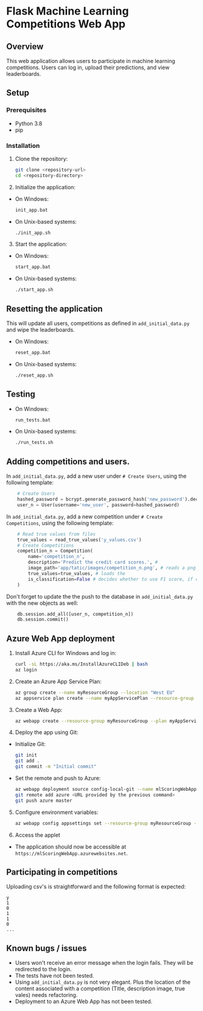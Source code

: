 # Flask Machine Learning Competitions Web App

## Overview
This web application allows users to participate in machine learning competitions. Users can log in, upload their predictions, and view leaderboards.

## Setup

### Prerequisites
- Python 3.8
- pip

### Installation
1. Clone the repository:
   ```bash
   git clone <repository-url>
   cd <repository-directory>
   ```

2. Initialize the application:
- On Windows:
    ```cmd
    init_app.bat
    ```
- On Unix-based systems:
    ```bash
    ./init_app.sh
    ```

3. Start the application:
- On Windows:
    ```cmd
    start_app.bat
    ```
- On Unix-based systems:
    ```bash
    ./start_app.sh
    ```

## Resetting the application
This will update all users, competitions as defined in `add_initial_data.py` and wipe the leaderboards.
- On Windows:
    ```cmd
    reset_app.bat
    ```
- On Unix-based systems:
    ```bash
    ./reset_app.sh
    ```

## Testing
- On Windows:
    ```cmd
    run_tests.bat
    ```
- On Unix-based systems:
    ```bash
    ./run_tests.sh
    ```

## Adding competitions and users.
In `add_initial_data.py`, add a new user under `# Create Users`, using the following template:

```python
    # Create Users
    hashed_password = bcrypt.generate_password_hash('new_password').decode('utf-8')
    user_n = User(username='new_user', password=hashed_password)
```

In `add_initial_data.py`, add a new competition under `# Create Competitions`, using the following template:

```python
    # Read true values from files
    true_values = read_true_values('y_values.csv') 
    # Create Competitions
    competition_n = Competition(
        name='competition_n',
        description='Predict the credit card scores.', #
        image_path='app/tatic/images/competition_n.png', # reads a png belonging to the competition
        true_values=true_values, # loads the 
        is_classification=False # decides whether to use F1 score, if classification or MSE if regression
    )
```

Don't forget to update the the push to the database in `add_initial_data.py` with the new objects as well:
```python
    db.session.add_all([user_n, competition_n])
    db.session.commit()
```

## Azure Web App deployment
1. Install Azure CLI for Windows and log in:
    ```bash
    curl -sL https://aka.ms/InstallAzureCLIDeb | bash
    az login
    ```
2. Create an Azure App Service Plan:
    ```bash
    az group create --name myResourceGroup --location "West EU"
    az appservice plan create --name myAppServicePlan --resource-group myResourceGroup --sku FREE
    ```  
3. Create a Web App:
    ```bash
    az webapp create --resource-group myResourceGroup --plan myAppServicePlan --name mlScoringWebApp --runtime "PYTHON|3.8"
    ```  
4. Deploy the app using Git:
- Initialize Git:
    ```bash
    git init
    git add .
    git commit -m "Initial commit"
    ```  
- Set the remote and push to Azure:
    ```bash
    az webapp deployment source config-local-git --name mlScoringWebApp --resource-group myResourceGroup
    git remote add azure <URL provided by the previous command>
    git push azure master
    ```  
5. Configure environment variables:
    ```bash
    az webapp config appsettings set --resource-group myResourceGroup --name mlScoringWebApp --settings FLASK_APP=run.py FLASK_ENV=production
    ```  
6. Access the applet
- The application should now be accessible at `https://mlScoringWebApp.azurewebsites.net`.

## Participating in competitions
Uploading csv's is straightforward and the following format is expected:
```
y
1
0
1
1
0
...
```
## Known bugs / issues
- Users won't receive an error message when the login fails. They will be redirected to the login.
- The tests have not been tested.
- Using `add_initial_data.py` is not very elegant. Plus the location of the content associated with  a competition (Title, description image, true vales) needs refactoring.
- Deployment to an Azure Web App has not been tested.

